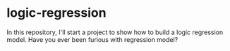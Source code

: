 # logic-regression
In this repository, I'll start a project to show how to build a logic regression model.
Have you ever been furious with regression model?
